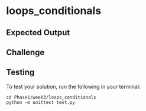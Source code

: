 # loops_conditionals



## Expected Output



## Challenge



## Testing

To test your solution, run the following in your terminal:
```
cd Phase1/week3/loops_conditionals
python -m unittest test.py
```
